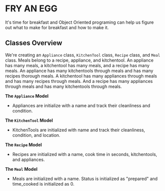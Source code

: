 # FRY AN EGG

It's time for breakfast and Object Oriented programing can help us figure out what to make for breakfast and how to make it. 

## Classes Overview
We're creating an `Appliance` class, `KitchenTool` class, `Recipe` class, and `Meal` class. Meals belong to a recipe, appliance, and kitchentool. An appliance has many meals, a kitchentool has many meals, and a recipe has many meals. An appliance has many kitchentools through meals and has many recipes thorough meals. A kitchentool has many appliances through meals and has many recipes through meals. And a recipe has many appliances through meals and has many kitchentools through meals. 

**The `Appliance` Model**

- Appliances are initialize with a name and track their cleanliness and condition.


**The `KitchenTool` Model**

- KitchenTools are initialized with name and track their cleanliness, condition, and location.


**The `Recipe` Model**

- Recipes are initialized with a name, cook time in seconds, kitchentools, and appliances.

**The `Meal` Model**

- Meals are initialized with a name. Status is initialized as "prepared" and time_cooked is initialized as 0.
